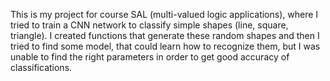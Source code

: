 This is my project for course SAL (multi-valued logic applications), where I tried to train a CNN network to classify simple shapes (line, square, triangle). I created functions that generate these random shapes 
and then I tried to find some model, that could learn how to recognize them, but I was unable to find the right parameters in order to get good accuracy of classifications.
